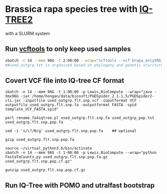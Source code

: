 # Brassica rapa species tree with [IQ-TREE2](http://www.iqtree.org/)
with a SLURM system

## Run [vcftools](https://vcftools.github.io/index.html) to only keep used samples
```bash
sbatch -n 14 --mem 96G -t 2:00:00 --wrap="vcftools --vcf brapa_onlySRA_gatk.vcfutils.DP10MQ30.g0.1m0.05.snp.vcf --keep used_outgrp.txt --recode --out used_outgrp.flt.snp"
##used_outgrp.txt is organized based on phylogeny and genetic sturcture result.
```
## Covert VCF file into IQ-tree CF format
```
sbatch -n 14 --mem 96G -t 1-00:00 -p Lewis,BioCompute --wrap="java -Xmx96G -jar /home/hongan/data/biosoft/PGDSpider_2.1.1.5/PGDSpider2-cli.jar -inputfile used_outgrp.flt.snp.vcf -inputformat VCF -outputfile used_outgrp.flt.snp.fa -outputformat FASTA -spid template_VCF_FASTA.spid"

perl rename_fa4iqtree.pl used_outgrp.flt.snp.fa used_outgrp_pop.txt used_outgrp.flt.snp.pop.fa

sed -i 's/\?/N/g' used_outgrp.flt.snp.pop.fa    ## optional

gzip used_outgrp.flt.snp.pop.fa

source ~/virtual_python3.6/bin/activate
sbatch -n 14 --mem 96G -t 1-00:00 -p Lewis,BioCompute --wrap="python FastaToCounts.py used_outgrp.flt.snp.pop.fa.gz used_outgrp.flt.snp.pop.cf.gz"

gunzip used_outgrp.flt.snp.pop.cf.gz
```
## Run IQ-Tree with POMO and utralfast bootstrap
```

```
